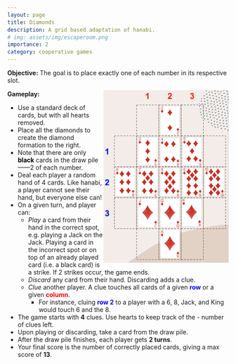 ```yaml
---
layout: page
title: Diamonds
description: A grid based adaptation of hanabi.
# img: assets/img/escaperoom.png
importance: 2
category: cooperative games
---
```


**Objective:** The goal is to place exactly one of each number in its respective slot.

<img align="right" width="285" height="392" src="/assets/img/diamonds.png">

**Gameplay:**
- Use a standard deck of cards, but with all hearts removed.
- Place all the diamonds to create the diamond formation to the right.
- Note that there are only **<span style="color:black">black</span>** cards in the draw pile——2 of each number.
- Deal each player a random hand of 4 cards. Like hanabi, a player cannot see their hand, but everyone else can!
- On a given turn, and player can:
    - *Play* a card from their hand in the correct spot, e.g. playing a Jack on the Jack. Playing a card in the incorrect spot or on top of an already played card (i.e. a black card) is a strike. If 2 strikes occur, the game ends.
    - *Discard* any card from their hand. Discarding adds a clue.
    - *Clue* another player. A clue touches all cards of a given **<span style="color:blue">row</span>** or a given **<span style="color:red">column</span>**.
        - For instance, cluing **<span style="color:blue">row 2</span>** to a player with a 6, 8, Jack, and King would touch 6 and the 8.
- The game starts with **4** clues. Use hearts to keep track of the - number of clues left.
- Upon playing or discarding, take a card from the draw pile.
- After the draw pile finishes, each player gets **2 turns**. 
- Your final score is the number of correctly placed cards, giving a max score of **13**.



 
